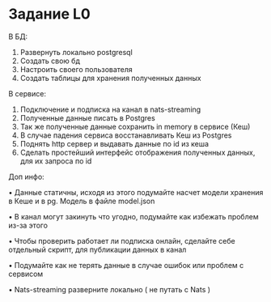 # Задание L0

В БД:
1. Развернуть локально postgresql
2. Создать свою бд
3. Настроить своего пользователя
4. Создать таблицы для хранения полученных данных

В сервисе:
1. Подключение и подписка на канал в nats-streaming
2. Полученные данные писать в Postgres
3. Так же полученные данные сохранить in memory в сервисе (Кеш)
4. В случае падения сервиса восстанавливать Кеш из Postgres
5. Поднять http сервер и выдавать данные по id из кеша
6. Сделать простейший интерфейс отображения полученных данных, для
их запроса по id

Доп инфо:

• Данные статичны, исходя из этого подумайте насчет модели хранения
в Кеше и в pg. Модель в файле model.json

• В канал могут закинуть что угодно, подумайте как избежать проблем
из-за этого

• Чтобы проверить работает ли подписка онлайн, сделайте себе
отдельный скрипт, для публикации данных в канал

• Подумайте как не терять данные в случае ошибок или проблем с
сервисом

• Nats-streaming разверните локально ( не путать с Nats )
